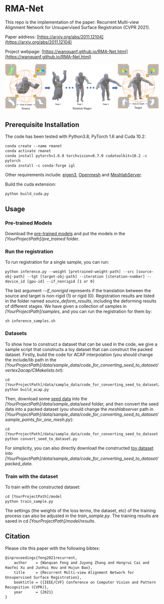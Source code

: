 # RMA-Net

This repo is the implementation of the paper: Recurrent Multi-view Alignment Network for Unsupervised Surface Registration (CVPR 2021). 

Paper address: [https://arxiv.org/abs/2011.12104](https://arxiv.org/abs/2011.12104)

Project webpage: [https://wanquanf.github.io/RMA-Net.html](https://wanquanf.github.io/RMA-Net.html)

![avatar](./images/teaser_version3_low.png)

## Prerequisite Installation
The code has been tested with Python3.8, PyTorch 1.6 and Cuda 10.2:

    conda create --name rmanet
    conda activate rmanet
    conda install pytorch=1.6.0 torchvision=0.7.0 cudatoolkit=10.2 -c pytorch
    conda install -c conda-forge igl

Other requirements include: [eigen3](https://eigen.tuxfamily.org/index.php?title=Main_Page), [Openmesh](https://www.graphics.rwth-aachen.de/software/openmesh/) and [MeshlabServer](https://www.meshlab.net/).

Build the cuda extension:

    python build_cuda.py


## Usage

### Pre-trained Models
Download the [pre-trained models](https://wanquanf.github.io/rmanet_pretrained.html) and put the models in the *[YourProjectPath]/pre_trained* folder. 

### Run the registration
To run registration for a single sample, you can run:

    python inference.py --weight [pretrained-weight-path] --src [source-obj-path] --tgt [target-obj-path] --iteration [iteration-number] --device_id [gpu-id] --if_nonrigid [1 or 0]

The last argument *--if_nonrigid* represents if the translation between the source and target is non-rigid (1) or rigid (0). Registration results are listed in the folder named *source_deform_results*, including the deforming results of different stages. We have given a collection of samples in *[YourProjectPath]/samples*, and you can run the registration for them by:
    
    sh inference_samples.sh


### Datasets
To show how to construct a dataset that can be used in the code, we give a sample script that constructs a toy dataset that can construct the packed dataset.
Firstly, build the code for ACAP interpolation (you should change the include/lib path in the *[YourProjectPath]/data/sample_data/code_for_converting_seed_to_dataset/vertex2acap/CMakelists.txt*):

    cd [YourProjectPath]/data/sample_data/code_for_converting_seed_to_dataset/vertex2acap
    python build_acap.py

Then, download some [seed data](https://wanquanf.github.io/seed_data.html) into the *[YourProjectPath]/data/sample_data/seed* folder, and then convert the seed data into a packed dataset (you should change the *meshlabserver* path in *[YourProjectPath]/data/sample_data/code_for_converting_seed_to_dataset/sample_points_for_one_mesh.py*):

    cd [YourProjectPath]/data/sample_data/code_for_converting_seed_to_dataset
    python convert_seed_to_dataset.py

For simplicity, you can also directly download the constructed [toy dataset](https://wanquanf.github.io/toy_dataset.html) into *[YourProjectPath]/data/sample_data/code_for_converting_seed_to_dataset/packed_data*.


### Train with the dataset
To train with the constructed dataset:

    cd [YourProjectPath]/model
    python train_sample.py

The settings (the weights of the loss terms, the dataset, etc) of the training process can also be adjusted in the *train_sample.py*. The training results are saved in cd *[YourProjectPath]/model/results*.



## Citation
Please cite this paper with the following bibtex:

    @inproceedings{feng2021recurrent,
        author    = {Wanquan Feng and Juyong Zhang and Hongrui Cai and Haofei Xu and Junhui Hou and Hujun Bao},
        title     = {Recurrent Multi-view Alignment Network for Unsupervised Surface Registration},
        booktitle = {{IEEE/CVF} Conference on Computer Vision and Pattern Recognition (CVPR)},
        year      = {2021}
    }

